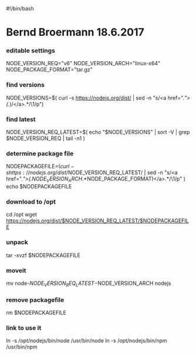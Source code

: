 #!/bin/bash
# Bernd Broermann 18.6.2017


### editable settings

   NODE_VERSION_REQ="v6"
   NODE_VERSION_ARCH="linux-x64"
   NODE_PACKAGE_FORMAT="tar.gz"


### find versions

   NODE_VERSIONS=$( curl -s https://nodejs.org/dist/ | sed -n "s/<a href=\".*\">\(.*\)\/<\/a>.*/\1/p")

### find latest

   NODE_VERSION_REQ_LATEST=$(  echo "$NODE_VERSIONS" | sort -V | grep $NODE_VERSION_REQ | tail -n1 )


### determine package file

   NODEPACKAGEFILE=$( curl -s https://nodejs.org/dist/$NODE_VERSION_REQ_LATEST/ | sed -n "s/<a href=\".*\">\(.*$NODE_VERSION_ARCH.*$NODE_PACKAGE_FORMAT\)<\/a>.*/\1/p" )
   echo $NODEPACKAGEFILE


### download to /opt

   cd /opt
   wget https://nodejs.org/dist/$NODE_VERSION_REQ_LATEST/$NODEPACKAGEFILE

### unpack 

   tar -xvzf $NODEPACKAGEFILE

### moveit

   mv node-$NODE_VERSION_REQ_LATEST-$NODE_VERSION_ARCH nodejs

### remove packagefile

   rm $NODEPACKAGEFILE

### link to use it

   ln -s /opt/nodejs/bin/node /usr/bin/node
   ln -s /opt/nodejs/bin/npm /usr/bin/npm

